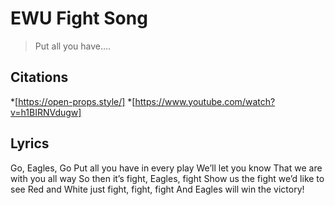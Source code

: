 # EWU Fight Song

> Put all you have....

## Citations
*[https://open-props.style/]
*[https://www.youtube.com/watch?v=h1BIRNVdugw]

## Lyrics
Go, Eagles, Go
Put all you have in every play
We’ll let you know
That we are with you all way
So then it’s fight, Eagles, fight
Show us the fight we’d like to see
Red and White just fight, fight, fight
And Eagles will win the victory!
